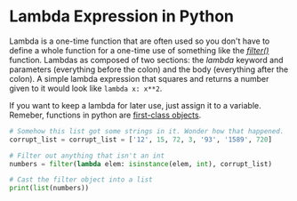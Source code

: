 # Lambda Expression in Python
Lambda is a one-time function that are often used so you don't have to define a whole function for a one-time use of something like the [_filter()_](https://www.geeksforgeeks.org/filter-in-python/) function. Lambdas as composed of two sections: the _lambda_ keyword and parameters (everything before the colon) and the 
body (everything after the colon). A simple lambda expression that squares and returns a number given to it would look like `lambda x: x**2`.

If you want to keep a lambda for later use, just assign it to a variable. Remeber, functions in python are [first-class objects](https://www.geeksforgeeks.org/first-class-functions-python/).
```Python
# Somehow this list got some strings in it. Wonder how that happened.
corrupt_list = corrupt_list = ['12', 15, 72, 3, '93', '1589', 720]

# Filter out anything that isn't an int
numbers = filter(lambda elem: isinstance(elem, int), corrupt_list)

# Cast the filter object into a list
print(list(numbers))
```
